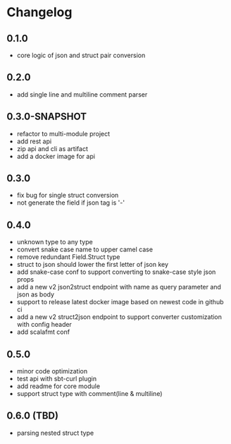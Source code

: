 # Changelog

## 0.1.0
* core logic of json and struct pair conversion

## 0.2.0
* add single line and multiline comment parser

## 0.3.0-SNAPSHOT
* refactor to multi-module project
* add rest api
* zip api and cli as artifact
* add a docker image for api

## 0.3.0
* fix bug for single struct conversion
* not generate the field if json tag is '-'

## 0.4.0 
* unknown type to any type
* convert snake case name to upper camel case
* remove redundant Field.Struct type
* struct to json should lower the first letter of json key
* add snake-case conf to support converting to snake-case style json props
* add a new v2 json2struct endpoint with name as query parameter and json as body
* support to release latest docker image based on newest code in github ci
* add a new v2 struct2json endpoint to support converter customization with config header
* add scalafmt conf

## 0.5.0 
* minor code optimization
* test api with sbt-curl plugin
* add readme for core module 
* support struct type with comment(line & multiline)

## 0.6.0 (TBD)
* parsing nested struct type